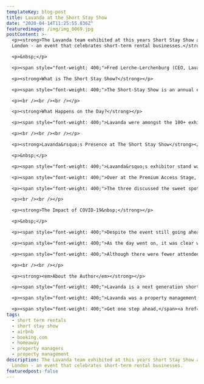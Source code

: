 ```yaml
---
templateKey: blog-post
title: Lavanda at the Short Stay Show
date: "2020-04-14T11:25:55.836Z"
featuredimage: /img/img_0069.jpg
postContent: >-
  <p><strong>The Lavanda team exhibited at this years Short Stay Show at ExCeL
  London - an event that celebrates short-term rental businesses.</strong></p>

  <p>&nbsp;</p>

  <p><span style="font-weight: 400;">Fred Lerche-Lerchenburg (CEO, Lavanda), Matthew Ede (Sales and Marketing Director, Greystar), Marcus Angell (Managing Director, SilverDoor Apartments).&nbsp;</span><br /><br /></p>

  <p><strong>What is The Short Stay Show?</strong></p>

  <p><span style="font-weight: 400;">The Short-Stay Show is an annual event held in London. It is designed for entrepreneurs, technologists, property specialists, innovators and companies looking for inspiration and opportunity.</span></p>

  <p><br /><br /><br /></p>

  <p><strong>What Happens on the Day?</strong></p>

  <p><span style="font-weight: 400;">Lavanda were amongst the 100+ exhibitors there on the day. Within the venue, there were 5 stages, hosting over 100 speakers - ranging from founders of short-term rental businesses, to experienced marketeers. With 2,000 registered visitors, it was a valuable day, full of networking and knowledge sharing.</span></p>

  <p><br /><br /><br /></p>

  <p><strong>Lavanda&rsquo;s Presence at The Short Stay Show</strong></p>

  <p>&nbsp;</p>

  <p><span style="font-weight: 400;">Lavanda&rsquo;s exhibitor stand was located at the front of the venue. Our team took the day to catch up with our property manager clients and partners. We also had the pleasure of meeting a wealth of new property managers and professionals in the field.</span></p>

  <p><span style="font-weight: 400;">Over at the Premium Access Stage, Fred Lerche-Lerchenburg, Lavanda&rsquo;s CEO, led the panel &lsquo;when property, hospitality and travel collide&rsquo;, alongside Matthew Ede from Greystar and Marcus Angell from SilverDoor Apartments.&nbsp;</span></p>

  <p><span style="font-weight: 400;">The three discussed the sweet spot between the three giants of property, hospitality and travel and to stay ahead of the game, it needs to serve all three in abundance. Thought-provoking points were raised about current and future demands these sectors place on our fledgling industry, and the potentially huge impact that COVID-19 may have.</span></p>

  <p><br /><br /></p>

  <p><strong>The Impact of COVID-19&nbsp;</strong></p>

  <p>&nbsp;</p>

  <p><span style="font-weight: 400;">Despite the event still going ahead as scheduled, it was clear that all exhibitors and guests were taking extra precautions to stay safe throughout the day. The venue, ExCeL had prepared hand sanitiser stations at the entrance, and amongst the crowd there were handshakes being exchanged for elbow bumps.</span></p>

  <p><span style="font-weight: 400;">As the day went on, it was clear what the main topic of discussion was: </span><em><span style="font-weight: 400;">How will COVID-19 affect my business? </span></em><span style="font-weight: 400;">As the organisers picked up on this talking point, they decided to announce a last minute stage session with industry experts, discussing the projected impact of the coronavirus. The talk gathered the attraction of many attendees, and understandably - as it is the biggest impact on the industry to date.</span></p>

  <p><span style="font-weight: 400;">Although there were fewer attendees than the event had originally anticipated due to the impact of COVID-19, there was an overall positive atmosphere throughout the day. It was undoubtedly a fantastic opportunity to connect with short-term rental professionals, particularly during a new complex time for the industry.</span></p>

  <p><br /><br /></p>

  <p><strong><em>About the Author</em></strong></p>

  <p><span style="font-weight: 400;">Lavanda is a next generation short-term rental property management system (PMS). Discover a comprehensive SaaS toolkit designed to unlock scale and profitability, whilst accelerating your growth through industry partnerships.</span></p>

  <p><span style="font-weight: 400;">Lavanda was a property management company, until transitioning to a software platform in 2018. We have years of experience as one of the first property managers in London - growing from 1 to 500 properties over time. Operational efficiency is what we strived for and now we&rsquo;re here to help others to do the same, through a toolkit which is here to change the game.</span></p>

  <p><span style="font-weight: 400;">Get one step ahead,</span><a href="https://getlavanda.com/book-a-demo"><span style="font-weight: 400;"> </span><span style="font-weight: 400;">book a discovery call</span></a><span style="font-weight: 400;"> to see how we can help turbocharge your property management company.&nbsp;</span><br /><br /><br /><br /></p>
tags:
  - short term rentals
  - short stay show
  - airbnb
  - booking.com
  - homeaway
  - property managers
  - property management
description: The Lavanda team exhibited at this years Short Stay Show at ExCeL
  London - an event that celebrates short-term rental businesses.
featuredpost: false
---
```

